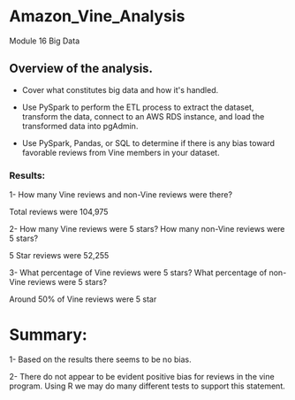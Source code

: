 # Amazon_Vine_Analysis
Module 16 Big Data

## Overview of the analysis.


-  Cover what constitutes big data and how it's handled. 

-  Use PySpark to perform the ETL process to extract the dataset, transform the data, connect to an AWS RDS instance, and load the transformed data into pgAdmin.

-  Use PySpark, Pandas, or SQL to determine if there is any bias toward favorable reviews from Vine members in your dataset.
   

### Results:

1-  How many Vine reviews and non-Vine reviews were there?
 
Total reviews were 104,975

2- How many Vine reviews were 5 stars? How many non-Vine reviews were 5 stars?

5 Star reviews were 52,255

3- What percentage of Vine reviews were 5 stars? What percentage of non-Vine reviews were 5 stars?

Around 50% of Vine reviews were 5 star


# Summary:

1- Based on the results there seems to be no bias.

2- There do not appear to be evident positive bias for reviews in the vine program. Using R we may do many different tests to support this statement.

